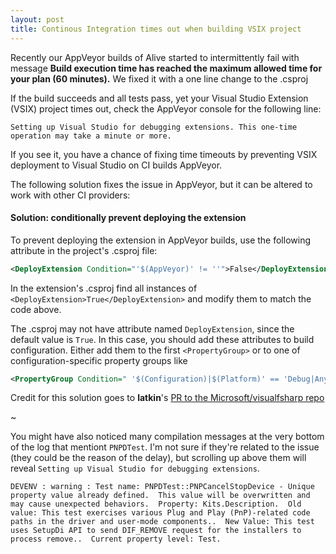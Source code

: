 ```yaml
---
layout: post
title: Continous Integration times out when building VSIX project
---
```


Recently our AppVeyor builds of Alive started to intermittently fail with message **Build execution time has reached the maximum allowed time for your plan (60 minutes).** We fixed it with a one line change to the .csproj

If the build succeeds and all tests pass, yet your Visual Studio Extension (VSIX) project times out, check the AppVeyor console for the following line:

```
Setting up Visual Studio for debugging extensions. This one-time operation may take a minute or more.
```

If you see it, you have a chance of fixing time timeouts by preventing VSIX deployment to Visual Studio on CI builds AppVeyor. 

The following solution fixes the issue in AppVeyor, but it can be altered to work with other CI providers:

#### Solution: conditionally prevent deploying the extension 

To prevent deploying the extension in AppVeyor builds, use the following attribute in the project's .csproj file:

```xml
<DeployExtension Condition="'$(AppVeyor)' != ''">False</DeployExtension>
````

In the extension's .csproj find all instances of `<DeployExtension>True</DeployExtension>` and modify them to match the code above. 

The .csproj may not have attribute named `DeployExtension`, since the default value is `True`. In this case, you should add these attributes to build configuration. Either add them to the first `<PropertyGroup>` or to one of configuration-specific property groups like 

```xml
<PropertyGroup Condition=" '$(Configuration)|$(Platform)' == 'Debug|AnyCPU' ">
```


Credit for this solution goes to **latkin**'s [PR to the Microsoft/visualfsharp repo](https://github.com/Microsoft/visualfsharp/pull/301/files)

~

You might have also noticed many compilation messages at the very bottom of the log that mentiont `PNPDTest`. I'm not sure if they're related to the issue (they could be the reason of the delay), but scrolling up above them will reveal `Setting up Visual Studio for debugging extensions`.

```
DEVENV : warning : Test name: PNPDTest::PNPCancelStopDevice - Unique property value already defined.  This value will be overwritten and may cause unexpected behaviors.  Property: Kits.Description.  Old value: This test exercises various Plug and Play (PnP)-related code paths in the driver and user-mode components..  New Value: This test uses SetupDi API to send DIF_REMOVE request for the installers to process remove..  Current property level: Test.
```
